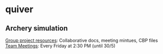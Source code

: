 # quiver
Archery simulation
---

[Group project resources](https://murdochuniversity-my.sharepoint.com/:f:/g/personal/33534304_student_murdoch_edu_au/ErW7g1Q5J1BBlsRp1ABFmNUBMsOBAeZwYmGanKWHpnh9KA?e=rcKQWT): Collaborative docs, meeting mintues, CBP files
[Team Meetings](https://teams.microsoft.com/l/meetup-join/19%3ameeting_MmE3YTEzZWQtZDM5MS00ZDVlLTg5MTUtNDU2YTMzNjliZGJl%40thread.v2/0?context=%7b%22Tid%22%3a%22c00d4c1b-cf7b-4e93-b7c7-10113a9bc230%22%2c%22Oid%22%3a%22621d1aa0-a3ce-4b85-be45-22b59275adaf%22%7d): Every Friday at 2:30 PM (until 30/5)
